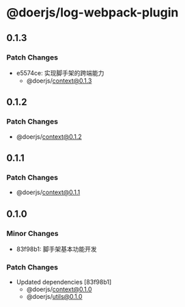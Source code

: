 # @doerjs/log-webpack-plugin

## 0.1.3

### Patch Changes

- e5574ce: 实现脚手架的跨端能力
  - @doerjs/context@0.1.3

## 0.1.2

### Patch Changes

- @doerjs/context@0.1.2

## 0.1.1

### Patch Changes

- @doerjs/context@0.1.1

## 0.1.0

### Minor Changes

- 83f98b1: 脚手架基本功能开发

### Patch Changes

- Updated dependencies [83f98b1]
  - @doerjs/context@0.1.0
  - @doerjs/utils@0.1.0
